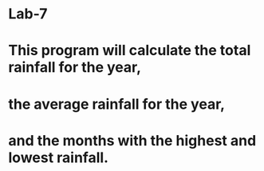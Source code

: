 # Lab-7
# This program will calculate the total rainfall for the year,
# the average rainfall for the year,
# and the months with the highest and lowest rainfall.
